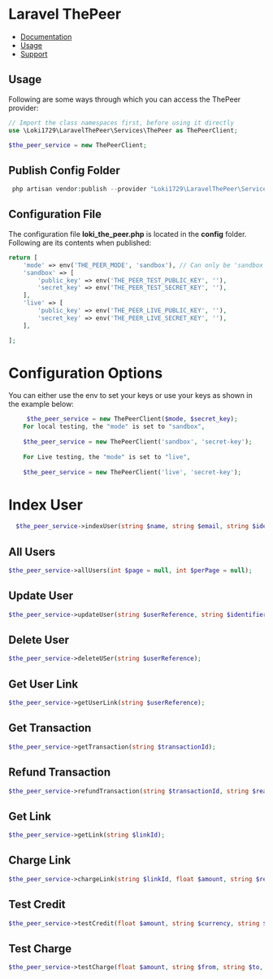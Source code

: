 # Laravel ThePeer

- [Documentation](#introduction)
- [Usage](#usage)
- [Support](#support)

<a name="usage"></a>

## Usage

Following are some ways through which you can access the ThePeer provider:

```php
// Import the class namespaces first, before using it directly
use \Loki1729\LaravelThePeer\Services\ThePeer as ThePeerClient;

$the_peer_service = new ThePeerClient;

```

<a name="usage-thepeer-api-configuration"></a>

## Publish Config Folder

````php
 php artisan vendor:publish --provider "Loki1729\LaravelThePeer\ServiceProviders\ThePeerServiceProvider"

````

<a name="usage-thepeer-api-configuration"></a>

## Configuration File

The configuration file **loki_the_peer.php** is located in the **config** folder. Following are its contents when
published:

```php
return [
    'mode' => env('THE_PEER_MODE', 'sandbox'), // Can only be 'sandbox' Or 'live'. If empty or invalid, 'live' will be used.
    'sandbox' => [
        'public_key' => env('THE_PEER_TEST_PUBLIC_KEY', ''),
        'secret_key' => env('THE_PEER_TEST_SECRET_KEY', ''),
    ],
    'live' => [
        'public_key' => env('THE_PEER_LIVE_PUBLIC_KEY', ''),
        'secret_key' => env('THE_PEER_LIVE_SECRET_KEY', ''),
    ],

];
```

# Configuration Options

You can either use the env to set your keys or use your keys as shown in the example below:

````php
     $the_peer_service = new ThePeerClient($mode, $secret_key);
    For local testing, the "mode" is set to "sandbox", 
    
    $the_peer_service = new ThePeerClient('sandbox', 'secret-key');
    
    For Live testing, the "mode" is set to "live",
    
    $the_peer_service = new ThePeerClient('live', 'secret-key');
````

# Index User

```php
  $the_peer_service->indexUser(string $name, string $email, string $identifier);
```

## All Users

```php
$the_peer_service->allUsers(int $page = null, int $perPage = null);

```

## Update User

```php
$the_peer_service->updateUser(string $userReference, string $identifier);
```

## Delete User

```php
$the_peer_service->deleteUSer(string $userReference);
```

## Get User Link

```php
$the_peer_service->getUserLink(string $userReference);

```

## Get Transaction

```php
$the_peer_service->getTransaction(string $transactionId);
```

## Refund Transaction

```php
$the_peer_service->refundTransaction(string $transactionId, string $reason);
```

## Get Link

```php
$the_peer_service->getLink(string $linkId);
```

## Charge Link

```php
$the_peer_service->chargeLink(string $linkId, float $amount, string $remark);
```

## Test Credit

```php
$the_peer_service->testCredit(float $amount, string $currency, string $user_reference);
```

## Test Charge

```php
$the_peer_service->testCharge(float $amount, string $from, string $to, string $currency, string $remark, string $channel);
```